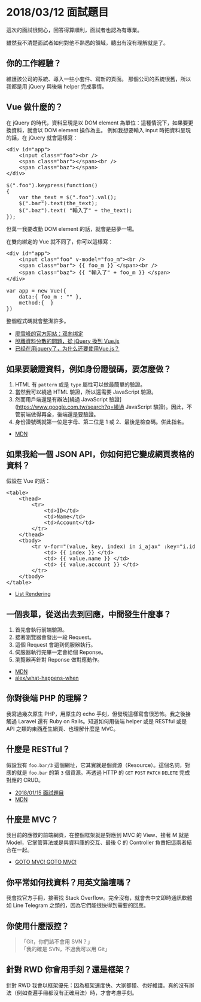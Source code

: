 # 2018/03/12 面試題目

這次的面試很開心，回答得算順利，面試者也認為有專業。

雖然我不清楚面試者如何對他不熟悉的領域，聽出有沒有理解就是了。

## 你的工作經驗？

維護該公司的系統、導入一些小套件、寫新的頁面。
那個公司的系統很舊，所以我都是用 jQuery 與後端 helper 完成事情。

## Vue 做什麼的？

在 jQuery 的時代，資料呈現是以 DOM element 為單位：這種情況下，如果要更換資料，就會以 DOM element 操作為主。
例如我想要輸入 input 時把資料呈現的話，在 jQuery 就會這樣寫：

<pre>
&lt;div id="app">
    &lt;input class="foo">&lt;br />
    &lt;span class="bar">&lt;/span>&lt;br />
    &lt;span class="baz">&lt;/span>
&lt;/div>

$(".foo").keypress(function()
{
    var the_text = $(".foo").val();
    $(".bar").text(the_text);
    $(".baz").text( "輸入了" + the_text);
});
</pre>

但萬一我要改動 DOM element 的話，就會是惡夢一場。

在雙向綁定的 Vue 就不同了，你可以這樣寫：

<pre>
&lt;div id="app">
    &lt;input clas="foo" v-model="foo_m">&lt;br />
    &lt;span class="bar"> {{ foo_m }} &lt;/span>&lt;br />
    &lt;span class="baz"> {{ "輸入了" + foo_m }} &lt;/span>
&lt;/div>

var app = new Vue({
    data:{ foo_m : "" },
    method:{  }
})
</pre>

整個程式碼就會整潔許多。 

* [廖雪峰的官方网站：双向绑定](https://www.liaoxuefeng.com/wiki/001434446689867b27157e896e74d51a89c25cc8b43bdb3000/00147574857851718682c42639f466a934ad9d4f485d1f2000)
* [脫離資料分散的問題，從 jQuery 換到 Vue.js](https://yami.io/jquery-to-vuejs/)
* [已经在用jquery了，为什么还要使用Vue.js？](http://www.h5w3.com/?p=836)

## 如果要驗證資料，例如身份證號碼，要怎麼做？

1. HTML 有 `pattern` 或是 `type` 屬性可以做最簡單的驗證。
2. 當然我可以繞過 HTML 驗證，所以還需要 JavaScript 驗證。
3. 然而用戶端還是有辦法[繞過 JavaScript 驗證](https://www.google.com.tw/search?q=繞過 JavaScript 驗證)。因此，不管前端做得再全，後端還是要驗證。
4. 身份證號碼就第一位是字母、第二位是 1 或 2、最後是檢查碼。併此指名。

* [MDN](https://developer.mozilla.org/en-US/docs/Web/HTML/Element/input)

## 如果我給一個 JSON API，你如何把它變成網頁表格的資料？

假設在 Vue 的話：

<pre>
&lt;table>
    &lt;thead>
        &lt;tr>
            &lt;td>ID&lt;/td>
            &lt;td>Name&lt;/td>
            &lt;td>Account&lt;/td>
        &lt;/tr>
    &lt;/thead>
    &lt;tbody>
        &lt;tr v-for="(value, key, index) in i_ajax" :key="i.id">
            &lt;td> {{ index }} &lt;/td>
            &lt;td> {{ value.name }} &lt;/td>
            &lt;td> {{ value.account }} &lt;/td>
        &lt;/tr>
    &lt;/tbody>
&lt;/table>
</pre>

* [List Rendering](https://vuejs.org/v2/guide/list.html)

## 一個表單，從送出去到回應，中間發生什麼事？

1. 首先會執行前端驗證。
2. 接著瀏覽器會發出一段 Request。
3. 這個 Request 會跑到伺服器執行。
4. 伺服器執行完畢一定會給個 Reponse。
5. 瀏覽器再針對 Reponse 做對應動作。

* [MDN](https://developer.mozilla.org/zh-TW/docs/Learn/Getting_started_with_the_web/How_the_Web_works)
* [alex/what-happens-when](https://github.com/alex/what-happens-when)

## 你對後端 PHP 的理解？ 

我寫過幾次原生 PHP，用原生的 echo 手刻，但發現這樣寫會很恐怖。我之後接觸過 Laravel 還有 Ruby on Rails。知道如何用後端 helper 或是 RESTful 或是 API 之類的東西產生網頁、也理解什麼是 MVC。

## 什麼是 RESTful？

假設我有 `foo.bar/3` 這個網址，它其實就是個資源（Resource）。這個名詞，對應的就是 `foo.bar` 的第 `3` 個資源。再透過 HTTP 的 `GET` `POST` `PATCH` `DELETE` 完成對應的 CRUD。

* [2018/01/15 面試題目](https://iismmx-rails-blog.herokuapp.com/articles/34)
* [MDN](https://developer.mozilla.org/zh-TW/docs/Glossary/REST)

## 什麼是 MVC？

我目前的應徵的前端網頁，在整個框架就是對應到 MVC 的 View、接著 M 就是 Model，它掌管算法或是與資料庫的交互、最後 C 的 Controller 負責把這兩者結合在一起。

* [ GOTO MVC! GOTO MVC! ](https://iismmx-rails-blog.herokuapp.com/articles/14)

## 你平常如何找資料？用英文論壇嗎？

我會找官方手冊，接著找 Stack Overflow。完全沒有，就會去中文即時通訊軟體如 Line Telegram 之類的，因為它們能很快得到需要的回應。

## 你使用什麼版控？

> 「Git，你們該不會用 SVN？」 <br /> 「我的確是 SVN，不過我可以用 Git」

## 針對 RWD 你會用手刻？還是框架？

針對 RWD 我會以框架優先：因為框架速度快、大家都懂、也好維護。真的沒有辦法（例如查遍手冊都沒有正確用法）時，才會考慮手刻。